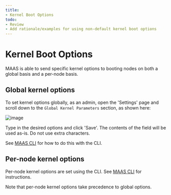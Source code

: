 ```yaml
---
title:
- Kernel Boot Options
todo:
- Review
- Add rationale/examples for using non-default kernel boot options
---
```


# Kernel Boot Options

MAAS is able to send specific kernel options to booting nodes on both a global
basis and a per-node basis.


## Global kernel options

To set kernel options globally, as an admin, open the 'Settings' page and
scroll down to the `Global Kernel Parameters` section, as shown here:

![image](../../media/global_kernel_opts.png)

Type in the desired options and click 'Save'. The contents of the field will be
used as-is. Do not use extra characters.

See [MAAS CLI](manage-cli-advanced.md#set-the-default-kernel-boot-options)
for how to do this with the CLI.


## Per-node kernel options

Per-node kernel options are set using the CLI. See
[MAAS CLI](manage-cli-advanced.md#specify-kernel-boot-options-for-a-machine) for
instructions.

Note that per-node kernel options take precedence to global options.